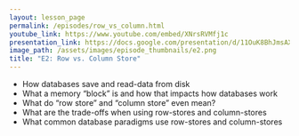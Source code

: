 ```yaml
---
layout: lesson_page
permalink: /episodes/row_vs_column.html
youtube_link: https://www.youtube.com/embed/XNrsRVMfj1c
presentation_link: https://docs.google.com/presentation/d/11OuK8BhJmsAXVVl36cw3ldENtGWefu4C-VrzG-fPqBo
image_path: /assets/images/episode_thumbnails/e2.png
title: "E2: Row vs. Column Store"
---
```


* How databases save and read-data from disk
* What a memory “block” is and how that impacts how databases work
* What do “row store” and “column store” even mean?
* What are the trade-offs when using row-stores and column-stores
* What common database paradigms use row-stores and column-stores
